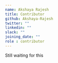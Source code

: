 ```yaml
---
name: Akshaya Rajesh
title: Contributor
github: Akshaya-Rajesh
twitter: ""
linkedin: ""
slack: ""
joining_date: ""
role : contributor
---
```


Still waiting for this

